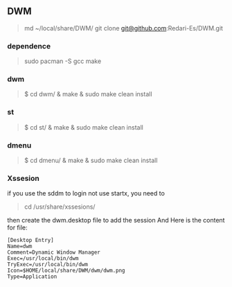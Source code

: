 ## DWM
> md ~/local/share/DWM/
git clone git@github.com:Redari-Es/DWM.git
### dependence
> sudo pacman -S gcc make 
### dwm
> $ cd dwm/ & make & sudo make clean install
### st 
> $ cd st/ & make & sudo make clean install
### dmenu
> $ cd dmenu/ & make & sudo make clean install

### Xssesion
if you use the sddm to login not use startx, you need to 
> cd /usr/share/xssesions/  
>
then create the dwm.desktop file to add the session 
And Here is the content for file:  
``````
[Desktop Entry]  
Name=dwm  
Comment=Dynamic Window Manager  
Exec=/usr/local/bin/dwm  
TryExec=/usr/local/bin/dwm  
Icon=$HOME/local/share/DWM/dwm/dwm.png  
Type=Application
``````

